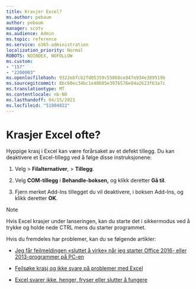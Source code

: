 ```yaml
---
title: Krasjer Excel?
ms.author: pebaum
author: pebaum
manager: scotv
ms.audience: Admin
ms.topic: reference
ms.service: o365-administration
localization_priority: Normal
ROBOTS: NOINDEX, NOFOLLOW
ms.custom:
- "157"
- "2200003"
ms.openlocfilehash: 9322ebfcb2fd05359c55068ce847e934e389519b
ms.sourcegitcommit: 8bc60ec34bc1e40685e3976576e04a2623f63a7c
ms.translationtype: MT
ms.contentlocale: nb-NO
ms.lasthandoff: 04/15/2021
ms.locfileid: "51804822"
---
```

# <a name="frequent-excel-crashes"></a>Krasjer Excel ofte?

Hyppige krasj i Excel kan være forårsaket av et defekt tillegg. Du kan deaktivere et Excel-tillegg ved å følge disse instruksjonene:
  
1. Velg  \> **Filalternativer**, \> **Tillegg**.

2. Velg **COM-tillegg** i **Behandle-boksen,** og klikk deretter **Gå til**.

3. Fjern merket Add-Ins tillegget du vil deaktivere, i boksen Add-Ins, og klikk deretter **OK**.

> [!NOTE]
> Hvis Excel krasjer under lanseringen, kan du starte det i sikkermodus ved å trykke og holde nede CTRL mens du starter programmet.
  
Hvis du fremdeles har problemer, kan du se følgende artikler:
  
- [Jeg får feilmeldingen «sluttet å virke» når jeg starter Office 2016- eller 2013-programmer på PC-en](https://support.office.com/article/52bd7985-4e99-4a35-84c8-2d9b8301a2fa.aspx)

- [Feilsøke krasj og ikke svare på problemer med Excel](https://support.microsoft.com/help/2758592/how-to-troubleshoot-crashing-and-not-responding-issues-with-excel)

- [Excel svarer ikke, henger, fryser eller slutter å fungere](https://support.office.com/article/37e7d3c9-9e84-40bf-a805-4ca6853a1ff4.aspx)
